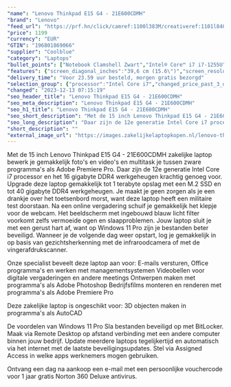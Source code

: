 ```yaml
---
"name": "Lenovo Thinkpad E15 G4 - 21E600CDMH"
"brand": "Lenovo"
"feed_url": "https://prf.hn/click/camref:1100l383M/creativeref:1101l84031/destination:https%3A%2F%2Fwww.coolblue.nl%2Fproduct%2F923136"
"price": 1199
"currency": "EUR"
"GTIN": "196801869066"
"supplier": "Coolblue"
"category": "Laptops"
"bullet_points": ["Notebook Clamshell Zwart","Intel® Core™ i7 i7-1255U","39,6 cm (15.6\") Full HD 1920 x 1080 Pixels IPS LED backlight 16:9","16 GB DDR4-SDRAM 3200 MHz","512 GB SSD","Intel Iris Xe Graphics","Wi-Fi 6 (802.11ax) Ethernet LAN 1000,100 Mbit/s Bluetooth 5.1","Lithium-Polymeer (LiPo) 57 Wh 10,8 uur 65 W","Windows 11 Pro 64-bit"]
"features": {"screen_diagonal_inches":"39,6 cm (15.6\")","screen_resolution":"1920 x 1080 Pixels","processor_family":"Intel® Core™ i7","memory_size":"16 GB","memory_type":"DDR4-SDRAM","total_storage_space":"512 GB","operating_system":"Windows 11 Pro","battery_capacity":"57 Wh","width":"365 mm","depth":"240 mm","height":"18,9 mm","weight":"1,7 kg"}
"delivery_time": "Voor 23.59 uur besteld, morgen gratis bezorgd"
"selection_group": {"processor":"Intel Core i7","changed_price_past_3_days":false,"product_family":"ThinkPad"}
"changed": "2023-12-13 07:15:19"
"seo_header_title": "Lenovo Thinkpad E15 G4 - 21E600CDMH"
"seo_meta_description": "Lenovo Thinkpad E15 G4 - 21E600CDMH"
"seo_h1_title": "Lenovo Thinkpad E15 G4 - 21E600CDMH"
"seo_short_description": "Met de 15 inch Lenovo Thinkpad E15 G4 - 21E600CDMH zakelijke laptop bewerk je gemakkelijk foto's en video's en multitask je tussen zware programma's als Adobe Premiere Pro."
"seo_long_description": "Daar zijn de 12e generatie Intel Core i7 processor en het 16 gigabyte DDR4 werkgeheugen krachtig genoeg voor. Upgrade deze laptop gemakkelijk tot 1 terabyte opslag met een M. 2 SSD en tot 40 gigabyte DDR4 werkgeheugen. Je maakt je geen zorgen als je een drankje over het toetsenbord morst, want deze laptop heeft een militaire test doorstaan. Na een online vergadering schuif je gemakkelijk het klepje voor de webcam. Het beeldscherm met ingebouwd blauw licht filter voorkomt zelfs vermoeide ogen en slaapproblemen. Jouw laptop sluit je met een gerust hart af, want op Windows 11 Pro zijn je bestanden beter beveiligd. Wanneer je de volgende dag weer opstart, log je gemakkelijk in op basis van gezichtsherkenning met de infraroodcamera of met de vingerafdrukscanner. \r\n\r\nOnze specialist beveelt deze laptop aan voor:\r\nE-mails versturen, Office programma's en werken met managementsystemen\r\nVideobellen voor digitale vergaderingen en andere meetings\r\nOntwerpen maken met programma's als Adobe Photoshop\r\nBedrijfsfilms monteren en renderen met programma's als Adobe Premiere Pro\r\n\r\n\r\nDeze zakelijke laptop is ongeschikt voor:\r\n3D objecten maken in programma's als AutoCAD \r\n\r\n\r\nDe voordelen van Windows 11 Pro\r\nSla bestanden beveiligd op met BitLocker. \r\nMaak via Remote Desktop op afstand verbinding met een andere computer binnen jouw bedrijf. \r\nUpdate meerdere laptops tegelijkertijd en automatisch via het internet met de laatste beveiligingsupdates. \r\nStel via Assigned Access in welke apps werknemers mogen gebruiken. \r\n\r\n \r\nOntvang een dag na aankoop een e-mail met een persoonlijke vouchercode voor 1 jaar gratis Norton 360 Deluxe antivirus."
"short_description": ""
"external_image_url": "https://images.zakelijkelaptopkopen.nl/lenovo-thinkpad-e15-g4-21e600cdmh.webp"
---
```


Met de 15 inch Lenovo Thinkpad E15 G4 - 21E600CDMH zakelijke laptop bewerk je gemakkelijk foto's en video's en multitask je tussen zware programma's als Adobe Premiere Pro. Daar zijn de 12e generatie Intel Core i7 processor en het 16 gigabyte DDR4 werkgeheugen krachtig genoeg voor. Upgrade deze laptop gemakkelijk tot 1 terabyte opslag met een M.2 SSD en tot 40 gigabyte DDR4 werkgeheugen. Je maakt je geen zorgen als je een drankje over het toetsenbord morst, want deze laptop heeft een militaire test doorstaan. Na een online vergadering schuif je gemakkelijk het klepje voor de webcam. Het beeldscherm met ingebouwd blauw licht filter voorkomt zelfs vermoeide ogen en slaapproblemen. Jouw laptop sluit je met een gerust hart af, want op Windows 11 Pro zijn je bestanden beter beveiligd. Wanneer je de volgende dag weer opstart, log je gemakkelijk in op basis van gezichtsherkenning met de infraroodcamera of met de vingerafdrukscanner.

Onze specialist beveelt deze laptop aan voor:
E-mails versturen, Office programma's en werken met managementsystemen
Videobellen voor digitale vergaderingen en andere meetings
Ontwerpen maken met programma's als Adobe Photoshop
Bedrijfsfilms monteren en renderen met programma's als Adobe Premiere Pro


Deze zakelijke laptop is ongeschikt voor:
3D objecten maken in programma's als AutoCAD 


De voordelen van Windows 11 Pro
Sla bestanden beveiligd op met BitLocker.
Maak via Remote Desktop op afstand verbinding met een andere computer binnen jouw bedrijf.
Update meerdere laptops tegelijkertijd en automatisch via het internet met de laatste beveiligingsupdates.
Stel via Assigned Access in welke apps werknemers mogen gebruiken.

 
Ontvang een dag na aankoop een e-mail met een persoonlijke vouchercode voor 1 jaar gratis Norton 360 Deluxe antivirus.